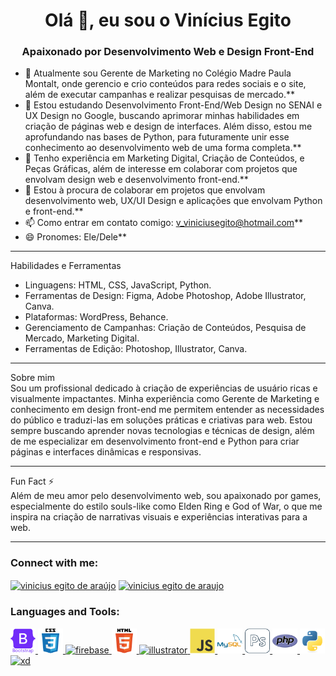 <h1 align="center">Olá 👋, eu sou o Vinícius Egito</h1>
<h3 align="center">Apaixonado por Desenvolvimento Web e Design Front-End</h3>

- 🔭 Atualmente sou Gerente de Marketing no Colégio Madre Paula Montalt, onde gerencio e crio conteúdos para redes sociais e o site, além de executar campanhas e realizar pesquisas de mercado.**
- 🌱 Estou estudando Desenvolvimento Front-End/Web Design no SENAI e UX Design no Google, buscando aprimorar minhas habilidades em criação de páginas web e design de interfaces. Além disso, estou me aprofundando nas bases de Python, para futuramente unir esse conhecimento ao desenvolvimento web de uma forma completa.**
- 💬 Tenho experiência em Marketing Digital, Criação de Conteúdos, e Peças Gráficas, além de interesse em colaborar com projetos que envolvam design web e desenvolvimento front-end.**
- 👯 Estou à procura de colaborar em projetos que envolvam desenvolvimento web, UX/UI Design e aplicações que envolvam Python e front-end.**
- 📫 Como entrar em contato comigo: v_viniciusegito@hotmail.com**
- 😄 Pronomes: Ele/Dele**
________________________________________
Habilidades e Ferramentas
- Linguagens: HTML, CSS, JavaScript, Python.
- Ferramentas de Design: Figma, Adobe Photoshop, Adobe Illustrator, Canva.
- Plataformas: WordPress, Behance.
- Gerenciamento de Campanhas: Criação de Conteúdos, Pesquisa de Mercado, Marketing Digital.
- Ferramentas de Edição: Photoshop, Illustrator, Canva.
________________________________________
Sobre mim <br>
Sou um profissional dedicado à criação de experiências de usuário ricas e visualmente impactantes. Minha experiência como Gerente de Marketing e conhecimento em design front-end me permitem entender as necessidades do público e traduzi-las em soluções práticas e criativas para web. Estou sempre buscando aprender novas tecnologias e técnicas de design, além de me especializar em desenvolvimento front-end e Python para criar páginas e interfaces dinâmicas e responsivas.
________________________________________
Fun Fact ⚡<br>
Além de meu amor pelo desenvolvimento web, sou apaixonado por games, especialmente do estilo souls-like como Elden Ring e God of War, o que me inspira na criação de narrativas visuais e experiências interativas para a web.
________________________________________
<h3 align="left">Connect with me:</h3>
<p align="left">
<a href="https://www.linkedin.com/in/vinícius-egito-de-araújo-9b0a28203/" target="blank"><img align="center" src="https://raw.githubusercontent.com/rahuldkjain/github-profile-readme-generator/master/src/images/icons/Social/linked-in-alt.svg" alt="vinicius egito de araújo" height="30" width="40" /></a>
<a href="https://www.behance.net/vinciusegito" target="blank"><img align="center" src="https://raw.githubusercontent.com/rahuldkjain/github-profile-readme-generator/master/src/images/icons/Social/behance.svg" alt="vinicius egito de araujo" height="30" width="40" /></a>
</p>

<h3 align="left">Languages and Tools:</h3>
<p align="left"> <a href="https://getbootstrap.com" target="_blank" rel="noreferrer"> <img src="https://raw.githubusercontent.com/devicons/devicon/master/icons/bootstrap/bootstrap-plain-wordmark.svg" alt="bootstrap" width="40" height="40"/> </a> <a href="https://www.w3schools.com/css/" target="_blank" rel="noreferrer"> <img src="https://raw.githubusercontent.com/devicons/devicon/master/icons/css3/css3-original-wordmark.svg" alt="css3" width="40" height="40"/> </a> <a href="https://firebase.google.com/" target="_blank" rel="noreferrer"> <img src="https://www.vectorlogo.zone/logos/firebase/firebase-icon.svg" alt="firebase" width="40" height="40"/> </a> <a href="https://www.w3.org/html/" target="_blank" rel="noreferrer"> <img src="https://raw.githubusercontent.com/devicons/devicon/master/icons/html5/html5-original-wordmark.svg" alt="html5" width="40" height="40"/> </a> <a href="https://www.adobe.com/in/products/illustrator.html" target="_blank" rel="noreferrer"> <img src="https://www.vectorlogo.zone/logos/adobe_illustrator/adobe_illustrator-icon.svg" alt="illustrator" width="40" height="40"/> </a> <a href="https://developer.mozilla.org/en-US/docs/Web/JavaScript" target="_blank" rel="noreferrer"> <img src="https://raw.githubusercontent.com/devicons/devicon/master/icons/javascript/javascript-original.svg" alt="javascript" width="40" height="40"/> </a> <a href="https://www.mysql.com/" target="_blank" rel="noreferrer"> <img src="https://raw.githubusercontent.com/devicons/devicon/master/icons/mysql/mysql-original-wordmark.svg" alt="mysql" width="40" height="40"/> </a> <a href="https://www.photoshop.com/en" target="_blank" rel="noreferrer"> <img src="https://raw.githubusercontent.com/devicons/devicon/master/icons/photoshop/photoshop-line.svg" alt="photoshop" width="40" height="40"/> </a> <a href="https://www.php.net" target="_blank" rel="noreferrer"> <img src="https://raw.githubusercontent.com/devicons/devicon/master/icons/php/php-original.svg" alt="php" width="40" height="40"/> </a> <a href="https://www.python.org" target="_blank" rel="noreferrer"> <img src="https://raw.githubusercontent.com/devicons/devicon/master/icons/python/python-original.svg" alt="python" width="40" height="40"/> </a> <a href="https://www.adobe.com/products/xd.html" target="_blank" rel="noreferrer"> <img src="https://cdn.worldvectorlogo.com/logos/adobe-xd.svg" alt="xd" width="40" height="40"/> </a> </p>
